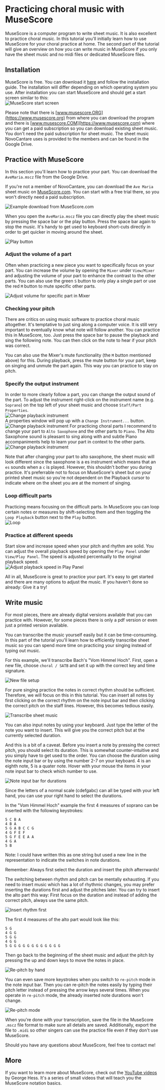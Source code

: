 # Practicing choral music with MuseScore

MuseScore is a computer program to write sheet music. It is also excellent to practice choral music. In this tutorial you'll initially learn how to use MuseScore for your choral practice at home. The second part of the tutorial will give an overview on how you can write music in MuseScore if you only have the sheet music and no midi files or dedicated MuseScore files.

## Installation
MuseScore is free. You can download it [here](https://musescore.org/en/download) and follow the installation guide. The installation will differ depending on which operating system you use. After installation you can start MuseScore and should get a start screen similar to this:  
![MuseScore start screen](./pics/startScreen.png)

Please note that there is [www.musescore.ORG](https://www.musescore.org) from where you can download the program and there is [www.musescore.COM](https://www.musescore.com) where you can get a paid subscription so you can download existing sheet music. You don't need the paid subscription for sheet music. The sheet music NovoCantare uses is provided to the members and can be found in the Google Drive.

## Practice with MuseScore
In this section you'll learn how to practice your part. You can download the `AveMaria.mscz` file from the Google Drive.

If you're not a member of NovoCantare, you can download the `Ave Maria` sheet music on [MuseScore.com](https://musescore.com/user/5373126/scores/4853136). You can start with a free trial there, so you won't directly need a paid subscription.  


![Example download from MuseScore.com](./pics/downloadSheet.png)

When you open the `AveMaria.mscz` file you can directly play the sheet music by pressing the space bar or the play button. Press the space bar again to stop the music. It's handy to get used to keyboard short-cuts directly in order to get quicker in moving around the sheet.

![Play button](./pics/playback.png)

<!-- add comparison to midi files where you cannot adjust easily for practice -->

### Adjust the volume of a part
Often when practicing a new piece you want to specifically focus on your part. You can increase the volume by opening the `Mixer` under `View/Mixer` and adjusting the volume of your part to enhance the contrast to the other parts. You can also use the green `S` button to only play a single part or use the red `M` button to mute specific other parts.

![Adjust volume for specific part in Mixer](./pics/mixer.png)

### Checking your pitch
There are critics on using music software to practice choral music altogether. It's temptative to just sing along a computer voice. It is still very important to eventually know what note will follow another. You can practice this in MuseScore, too. Just press the space bar to pause the playback and sing the following note. You can then click on the note to hear if your pitch was correct.  

You can also use the Mixer's mute functionality (the `M` button mentioned above) for this. During playback, press the mute button for your part, keep on singing and unmute the part again. This way you can practice to stay on pitch.

### Specify the output instrument
In order to more clearly follow a part, you can change the output sound of the part. To adjust the instrument right-click on the instrument name (e.g. `Soprano`) on the top left of your sheet music and choose `Staff/Part Properties`.  
![Change playback instrument](./pics/partProperties.png)  
A properties window will pop up with a `Change Instrument...` button.  
![Change playback instrument](./pics/partPropertiesPopup.png)
For practicing choral parts I recommend to change your part to `Alto Saxophone` and the other parts to `Piano`. The Alto Saxophone sound is pleasant to sing along with and subtle Piano accompaniments help to learn your part in context to the other parts.
![Change playback instrument](./pics/instrumentChoice.png)

Note that after changing your part to alto saxophone, the sheet music will look different since the saxophone is a es instrument which means that an `es` sounds when a `c` is played. However, this shouldn't bother you during practice. It's preferrable not to focus on MuseScore's sheet but on your printed sheet music so you're not dependent on the Playback cursor to indicate where on the sheet you are at the moment of singing.

### Loop difficult parts
Practicing means focusing on the difficult parts. In MuseScore you can loop certain notes or measures by shift-selecting them and then toggling the `Loop Playback` button next to the `Play` button.  
![Loop](./pics/loop.png)

### Practice at different speeds
Start slow and increase speed when your pitch and rhythm are solid. You can adjust the overall playback speed by opening the `Play Panel` under `View/Play Panel`. The speed is adjusted percentually to the original playback speed.  
![Adjust playback speed in Play Panel](./pics/playPanel.png)

All in all, MuseScore is great to practice your part. It's easy to get started and there are many options to adjust the music. If you haven't done so already: Give it a try!

## Write music
For most pieces, there are already digital versions available that you can practice with. However, for some pieces there is only a pdf version or even just a printed version available.  

You can transcribe the music yourself easily but it can be time-consuming. In this part of the tutorial you'll learn how to efficiently transcribe sheet music so you can spend more time on practicing your singing instead of typing out music.  

For this example, we'll transcribe Bach's "Vom Himmel Hoch". First, open a new file, choose `choral / SATB` and set it up with the correct key and time signature.

<!-- unused screenshot for SATB, probably not necessary to add -->
![New file setup](./pics/newSetup.png)

For pure singing practice the notes in correct rhythm should be sufficient. Therefore, we will focus on this in this tutorial. You can insert all notes by first clicking on the correct rhythm on the note input bar and then clicking the correct pitch on the staff lines. However, this becomes tedious easily.

![Transcribe sheet music](./pics/insertNotes.png)

You can also input notes by using your keyboard. Just type the letter of the note you want to insert. This will give you the correct pitch but at the currently selected duration.  

And this is a bit of a caveat. Before you insert a note by pressing the correct pitch, you should select its duration. This is somewhat counter-intuitive and you simply have to get used to the order. You can choose the duration using the note input bar or by using the number 2-7 on your keyboard. 4 is an eighth note, 5 is a quater note. Hover with your mouse the items in your note input bar to check which number to use.

![Note input bar for durations](./pics/noteInputBar.png)

Since the letters of a normal scale (cdefgabc) can all be typed with your left hand, you can use your right hand to select the durations. 

In the "Vom Himmel Hoch" example the first 4 measures of soprano can be inserted with the following keystrokes:  
```
5 C B A
4 B A
5 G A B C C G
4 G F E F
5 G F E E A A
4 G A
5 B
```

Note: I could have written this as one string but used a new line in the representation to indicate the switches in note durations.

Remember: Always first select the duration and insert the pitch afterrwards!  

The switching between rhythm and pitch can be mentally exhausting. If you need to insert music which has a lot of rhythmic changes, you may prefer inserting the durations first and adjust the pitches later. You can try to insert the alto part this way: First focus on the duration and instead of adding the correct pitch, always use the same pitch. 

![Insert rhythm first](./pics/rhythmFirst.png)

The first 4 measures of the alto part would look like this:  

```
5 G
4 G G
5 G G
4 G G
5 G G G G G G G G G G G G
```

Then go back to the beginning of the sheet music and adjust the pitch by pressing the up and down keys to move the notes in place.

![Re-pitch by hand](./pics/repitchNotes.png)

You can even save more keystrokes when you switch to `re-pitch` mode in the note input bar. Then you can re-pitch the notes easily by typing their pitch letter instead of pressing the arrow keys several times. When you operate in `re-pitch` mode, the already inserted note durations won't change.

![Re-pitch mode](./pics/repitchMode.png)

When you're done with your transcription, save the file in the MuseScore `.mscz` file format to make sure all details are saved. Additionally, export the file to `.midi` so other singers can use the practice file even if they don't use MuseScore.

Should you have any questions about MuseScore, feel free to contact me!

<!-- ## MuseScore alternatives
paid version. you can use these programs to practice
Finale, Sibelius
save as other format -->

## More
If you want to learn more about MuseScore, check out the [YouTube videos](https://www.youtube.com/watch?v=YZ4kRzkHroU&list=PLTYuWi2LmaPGb4SKXHm9JULQ-0CH8KpUk) by George Hess. It's a series of small videos that will teach you the MuseScore notation basics.
